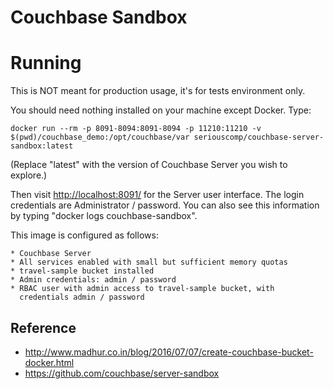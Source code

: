 Couchbase Sandbox
=================

# Running

This is NOT meant for production usage, it's for tests environment only.

You should need nothing installed on your machine except Docker. Type:

    docker run --rm -p 8091-8094:8091-8094 -p 11210:11210 -v $(pwd)/couchbase_demo:/opt/couchbase/var seriouscomp/couchbase-server-sandbox:latest

(Replace "latest" with the version of Couchbase Server you wish to explore.)

Then visit [http://localhost:8091/](http://localhost:8091/) for the Server user interface. The login credentials are Administrator / password. You can also
see this information by typing "docker logs couchbase-sandbox".

This image is configured as follows:

    * Couchbase Server
    * All services enabled with small but sufficient memory quotas
    * travel-sample bucket installed
    * Admin credentials: admin / password
    * RBAC user with admin access to travel-sample bucket, with
      credentials admin / password

## Reference
- http://www.madhur.co.in/blog/2016/07/07/create-couchbase-bucket-docker.html
- https://github.com/couchbase/server-sandbox
